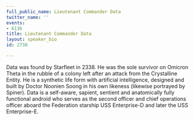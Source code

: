 ```yaml
---
full_public_name: Lieutenant Commander Data
twitter_name: ''
events:
- 6136
title: Lieutenant Commander Data
layout: speaker_bio
id: 2738

---
```

Data was found by Starfleet in 2338. He was the sole survivor on Omicron Theta in the rubble of a colony left after an attack from the Crystalline Entity. He is a synthetic life form with artificial intelligence, designed and built by Doctor Noonien Soong in his own likeness (likewise portrayed by Spiner). Data is a self-aware, sapient, sentient and anatomically fully functional android who serves as the second officer and chief operations officer aboard the Federation starship USS Enterprise-D and later the USS Enterprise-E.